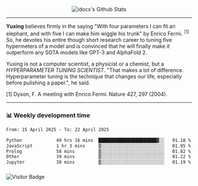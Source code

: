 <div align="center">
    <img align="center" src="https://github-readme-stats.vercel.app/api?username=idocx&show_icons=true&count_private=true&hide_border=true" alt="idocx's Github Stats"></img>
</div>

---

**Yuxing** believes firmly in the saying "With four parameters I can fit an elephant, and with five I can make him wiggle his trunk" by Enrico Fermi. <sup>[1]</sup> So, he devotes his entire though short research career to tuning five hypermeters of a model and is convinced that he will finally make it outperform any SOTA models like GPT-3 and AlphaFold 2.

Yuxing is not a computer scientist, a physicist or a chemist, but a *HYPERPARAMETER TUNING SCIENTIST*. "That makes a lot of difference. Hyperparameter tuning is the technique that changes our life, especially before pulishing a paper.", he said.

[1] Dyson, F. A meeting with Enrico Fermi. Nature 427, 297 (2004).


---

### 📊 Weekly development time
<!--START_SECTION:waka-->

```txt
From: 15 April 2025 - To: 22 April 2025

Python             49 hrs 16 mins  ██████████████████████▓░░   91.18 %
JavaScript         1 hr 3 mins     ▒░░░░░░░░░░░░░░░░░░░░░░░░   01.95 %
Prolog             58 mins         ▒░░░░░░░░░░░░░░░░░░░░░░░░   01.82 %
Other              39 mins         ▒░░░░░░░░░░░░░░░░░░░░░░░░   01.22 %
Jupyter            38 mins         ▒░░░░░░░░░░░░░░░░░░░░░░░░   01.19 %
```

<!--END_SECTION:waka-->

### 

![Visitor Badge](https://visitor-badge.laobi.icu/badge?page_id=idocx.idocx)
